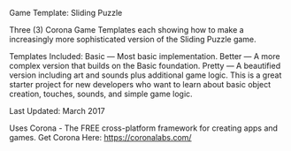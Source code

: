 Game Template: Sliding Puzzle

Three (3) Corona Game Templates each showing how to make a increasingly more sophisticated version of the Sliding Puzzle game.

Templates Included:
Basic — Most basic implementation.
Better — A more complex version that builds on the Basic foundation.
Pretty — A beautified version including art and sounds plus additional game logic.
This is a great starter project for new developers who want to learn about basic object creation, touches, sounds, and simple game logic.

Last Updated: March 2017

Uses Corona - The FREE cross-platform framework for creating apps and games.
Get Corona Here: https://coronalabs.com/

